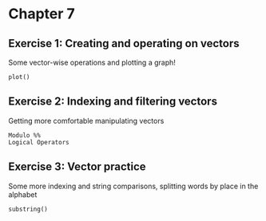 # Chapter 7
## Exercise 1: Creating and operating on vectors
Some vector-wise operations and plotting a graph!
```
plot()
```

## Exercise 2: Indexing and filtering vectors
Getting more comfortable manipulating vectors
```
Modulo %%
Logical Operators
```

## Exercise 3: Vector practice
Some more indexing and string comparisons, splitting words by place in the alphabet
```
substring()
```